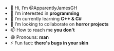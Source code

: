 - 👋 Hi, I’m @ApparentlyJamesGH
- 👀 I’m interested in **programming**
- 🌱 I’m currently learning **C++ & C#**
- 💞️ I’m looking to collaborate on **horror projects**
- 📫 How to reach me **you don't**
- 😄 Pronouns: **man**
- ⚡ Fun fact: **there's bugs in your skin**
